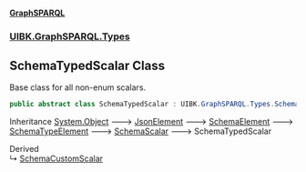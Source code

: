 #### [GraphSPARQL](./index.md 'index')
### [UIBK.GraphSPARQL.Types](./UIBK-GraphSPARQL-Types.md 'UIBK.GraphSPARQL.Types')
## SchemaTypedScalar Class
Base class for all non-enum scalars.  
```csharp
public abstract class SchemaTypedScalar : UIBK.GraphSPARQL.Types.SchemaScalar
```
Inheritance [System.Object](https://docs.microsoft.com/en-us/dotnet/api/System.Object 'System.Object') &#129106; [JsonElement](./UIBK-GraphSPARQL-Configuration-JsonElement.md 'UIBK.GraphSPARQL.Configuration.JsonElement') &#129106; [SchemaElement](./UIBK-GraphSPARQL-Types-SchemaElement.md 'UIBK.GraphSPARQL.Types.SchemaElement') &#129106; [SchemaTypeElement](./UIBK-GraphSPARQL-Types-SchemaTypeElement.md 'UIBK.GraphSPARQL.Types.SchemaTypeElement') &#129106; [SchemaScalar](./UIBK-GraphSPARQL-Types-SchemaScalar.md 'UIBK.GraphSPARQL.Types.SchemaScalar') &#129106; SchemaTypedScalar  

Derived  
&#8627; [SchemaCustomScalar](./UIBK-GraphSPARQL-Types-SchemaCustomScalar.md 'UIBK.GraphSPARQL.Types.SchemaCustomScalar')  
